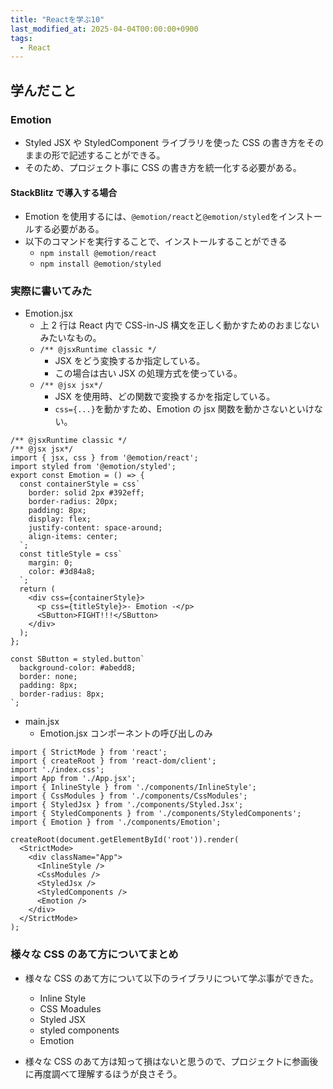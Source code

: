 ```yaml
---
title: "Reactを学ぶ10"
last_modified_at: 2025-04-04T00:00:00+0900
tags:
  - React
---
```


## 学んだこと

### Emotion

- Styled JSX や StyledComponent ライブラリを使った CSS の書き方をそのままの形で記述することができる。
- そのため、プロジェクト事に CSS の書き方を統一化する必要がある。

#### StackBlitz で導入する場合

- Emotion を使用するには、`@emotion/react`と`@emotion/styled`をインストールする必要がある。
- 以下のコマンドを実行することで、インストールすることができる
  - `npm install @emotion/react`
  - `npm install @emotion/styled`

### 実際に書いてみた

- Emotion.jsx
  - 上 2 行は React 内で CSS-in-JS 構文を正しく動かすためのおまじないみたいなもの。
  - `/** @jsxRuntime classic */`
    - JSX をどう変換するか指定している。
    - この場合は古い JSX の処理方式を使っている。
  - `/** @jsx jsx*/`
    - JSX を使用時、どの関数で変換するかを指定している。
    - `css={...}`を動かすため、Emotion の jsx 関数を動かさないといけない。

```
/** @jsxRuntime classic */
/** @jsx jsx*/
import { jsx, css } from '@emotion/react';
import styled from '@emotion/styled';
export const Emotion = () => {
  const containerStyle = css`
    border: solid 2px #392eff;
    border-radius: 20px;
    padding: 8px;
    display: flex;
    justify-content: space-around;
    align-items: center;
  `;
  const titleStyle = css`
    margin: 0;
    color: #3d84a8;
  `;
  return (
    <div css={containerStyle}>
      <p css={titleStyle}>- Emotion -</p>
      <SButton>FIGHT!!!</SButton>
    </div>
  );
};

const SButton = styled.button`
  background-color: #abedd8;
  border: none;
  padding: 8px;
  border-radius: 8px;
`;

```

- main.jsx
  - Emotion.jsx コンポーネントの呼び出しのみ

```
import { StrictMode } from 'react';
import { createRoot } from 'react-dom/client';
import './index.css';
import App from './App.jsx';
import { InlineStyle } from './components/InlineStyle';
import { CssModules } from './components/CssModules';
import { StyledJsx } from './components/Styled.Jsx';
import { StyledComponents } from './components/StyledComponents';
import { Emotion } from './components/Emotion';

createRoot(document.getElementById('root')).render(
  <StrictMode>
    <div className="App">
      <InlineStyle />
      <CssModules />
      <StyledJsx />
      <StyledComponents />
      <Emotion />
    </div>
  </StrictMode>
);

```

### 様々な CSS のあて方についてまとめ

- 様々な CSS のあて方について以下のライブラリについて学ぶ事ができた。

  - Inline Style
  - CSS Moadules
  - Styled JSX
  - styled components
  - Emotion

- 様々な CSS のあて方は知って損はないと思うので、プロジェクトに参画後に再度調べて理解するほうが良さそう。

